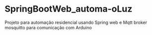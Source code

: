 # SpringBootWeb_automa-oLuz
Projeto para automação residencial usando Spring web e Mqtt broker mosquitto para comunicação com Arduino 

